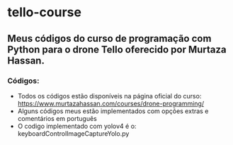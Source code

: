 # tello-course

## Meus códigos do curso de programação com Python para o drone Tello oferecido por Murtaza Hassan.


### Códigos:

- Todos os códigos estão disponíveis na página oficial do curso: https://www.murtazahassan.com/courses/drone-programming/
- Alguns códigos meus estão implementados com opções extras e comentários em português
- O codigo implementado com yolov4 é o: keyboardControlImageCaptureYolo.py
